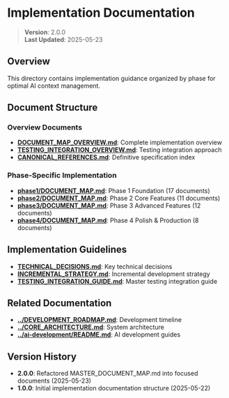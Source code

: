 
# Implementation Documentation

> **Version**: 2.0.0  
> **Last Updated**: 2025-05-23

## Overview

This directory contains implementation guidance organized by phase for optimal AI context management.

## Document Structure

### Overview Documents
- **[DOCUMENT_MAP_OVERVIEW.md](DOCUMENT_MAP_OVERVIEW.md)**: Complete implementation overview
- **[TESTING_INTEGRATION_OVERVIEW.md](TESTING_INTEGRATION_OVERVIEW.md)**: Testing integration approach
- **[CANONICAL_REFERENCES.md](CANONICAL_REFERENCES.md)**: Definitive specification index

### Phase-Specific Implementation
- **[phase1/DOCUMENT_MAP.md](phase1/DOCUMENT_MAP.md)**: Phase 1 Foundation (17 documents)
- **[phase2/DOCUMENT_MAP.md](phase2/DOCUMENT_MAP.md)**: Phase 2 Core Features (11 documents)
- **[phase3/DOCUMENT_MAP.md](phase3/DOCUMENT_MAP.md)**: Phase 3 Advanced Features (12 documents)
- **[phase4/DOCUMENT_MAP.md](phase4/DOCUMENT_MAP.md)**: Phase 4 Polish & Production (8 documents)

## Implementation Guidelines

- **[TECHNICAL_DECISIONS.md](TECHNICAL_DECISIONS.md)**: Key technical decisions
- **[INCREMENTAL_STRATEGY.md](INCREMENTAL_STRATEGY.md)**: Incremental development strategy
- **[TESTING_INTEGRATION_GUIDE.md](TESTING_INTEGRATION_GUIDE.md)**: Master testing integration guide

## Related Documentation

- **[../DEVELOPMENT_ROADMAP.md](../DEVELOPMENT_ROADMAP.md)**: Development timeline
- **[../CORE_ARCHITECTURE.md](../CORE_ARCHITECTURE.md)**: System architecture
- **[../ai-development/README.md](../ai-development/README.md)**: AI development guides

## Version History

- **2.0.0**: Refactored MASTER_DOCUMENT_MAP.md into focused documents (2025-05-23)
- **1.0.0**: Initial implementation documentation structure (2025-05-22)
